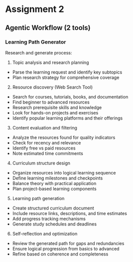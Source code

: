 # Assignment 2

## Agentic Workflow (2 tools)

### Learning Path Generator

Research and generate process:

1. Topic analysis and research planning
  - Parse the learning request and identify key subtopics
  - Plan research strategy for comprehensive coverage
2. Resource discovery (Web Search Tool)
  - Search for courses, tutorials, books, and documentation
  - Find beginner to advanced resources
  - Research prerequisite skills and knowledge
  - Look for hands-on projects and exercises
  - Identify popular learning platforms and their offerings
3. Content evaluation and filtering
  - Analyze the resources found for quality indicators
  - Check for recency and relevance
  - Identify free vs paid resources
  - Note estimated time commitments
4. Curriculum structure design
  - Organize resources into logical learning sequence
  - Define learning milestones and checkpoints
  - Balance theory with practical application
  - Plan project-based learning components
5. Learning path generation
  - Create structured curriculum document
  - Include resource links, descriptions, and time estimates
  - Add progress tracking mechanisms
  - Generate study schedules and deadlines
6. Self-reflection and optimization
  - Review the generated path for gaps and redundancies
  - Ensure logical progression from basics to advanced
  - Refine based on coherence and completeness